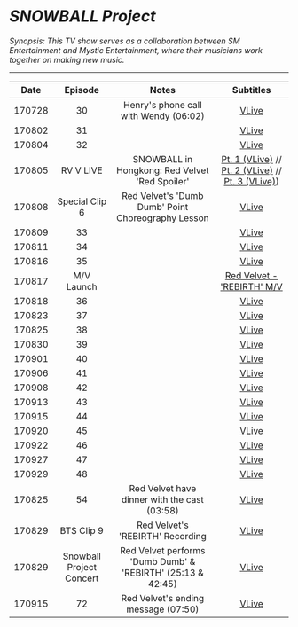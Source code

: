 # _SNOWBALL Project_

_Synopsis: This TV show serves as a collaboration between SM Entertainment and Mystic Entertainment, where their musicians work together on making new music._

___

| **Date** |       **Episode**        |                          **Notes**                          |                                                                           **Subtitles**                                                                            |
|:--------:|:------------------------:|:-----------------------------------------------------------:|:------------------------------------------------------------------------------------------------------------------------------------------------------------------:|
|  170728  |            30            |            Henry's phone call with Wendy (06:02)            |                                                             [VLive](https://www.vlive.tv/video/36989)                                                              |
|  170802  |            31            |                                                             |                                                              [VLive](http://www.vlive.tv/video/37392)                                                              |
|  170804  |            32            |                                                             |                                                              [VLive](http://www.vlive.tv/video/37393)                                                              |
|  170805  |        RV V LIVE         |       SNOWBALL in Hongkong: Red Velvet 'Red Spoiler'        | [Pt. 1 \(VLive\)](https://www.vlive.tv/video/37841) // [Pt. 2 \(VLive\)](https://www.vlive.tv/video/37923) // [Pt. 3 \(VLive\)](https://www.vlive.tv/video/37924)) |
|  170808  |      Special Clip 6      |     Red Velvet's 'Dumb Dumb' Point Choreography Lesson      |                                                             [VLive](https://www.vlive.tv/video/38155)                                                              |
|  170809  |            33            |                                                             |                                                              [VLive](http://www.vlive.tv/video/37456)                                                              |
|  170811  |            34            |                                                             |                                                              [VLive](http://www.vlive.tv/video/37444)                                                              |
|  170816  |            35            |                                                             |                                                              [VLive](http://www.vlive.tv/video/37715)                                                              |
|  170817  |        M/V Launch        |                                                             |                                                     [Red Velvet - 'REBIRTH' M/V](https://youtu.be/bLtRsfnTnlU)                                                     |
|  170818  |            36            |                                                             |                                                              [VLive](http://www.vlive.tv/video/37446)                                                              |
|  170823  |            37            |                                                             |                                                              [VLive](http://www.vlive.tv/video/38207)                                                              |
|  170825  |            38            |                                                             |                                                              [VLive](http://www.vlive.tv/video/38208)                                                              |
|  170830  |            39            |                                                             |                                                              [VLive](http://www.vlive.tv/video/38211)                                                              |
|  170901  |            40            |                                                             |                                                              [VLive](http://www.vlive.tv/video/38212)                                                              |
|  170906  |            41            |                                                             |                                                              [VLive](http://www.vlive.tv/video/38213)                                                              |
|  170908  |            42            |                                                             |                                                              [VLive](http://www.vlive.tv/video/38469)                                                              |
|  170913  |            43            |                                                             |                                                              [VLive](http://www.vlive.tv/video/38826)                                                              |
|  170915  |            44            |                                                             |                                                              [VLive](http://www.vlive.tv/video/38827)                                                              |
|  170920  |            45            |                                                             |                                                              [VLive](http://www.vlive.tv/video/38942)                                                              |
|  170922  |            46            |                                                             |                                                              [VLive](http://www.vlive.tv/video/38945)                                                              |
|  170927  |            47            |                                                             |                                                              [VLive](http://www.vlive.tv/video/39007)                                                              |
|  170929  |            48            |                                                             |                                                              [VLive](http://www.vlive.tv/video/39008)                                                              |
|  170825  |            54            |        Red Velvet have dinner with the cast (03:58)         |                                                             [VLive](https://www.vlive.tv/video/39577)                                                              |
|  170829  |        BTS Clip 9        |              Red Velvet's 'REBIRTH' Recording               |                                                             [VLive](https://www.vlive.tv/video/40081)                                                              |
|  170829  | Snowball Project Concert | Red Velvet performs 'Dumb Dumb' & 'REBIRTH' (25:13 & 42:45) |                                                             [VLive](https://www.vlive.tv/video/39862)                                                              |
|  170915  |            72            |             Red Velvet's ending message (07:50)             |                                                             [VLive](https://www.vlive.tv/video/41692)                                                              |